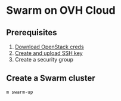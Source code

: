 # Swarm on OVH Cloud

## Prerequisites

1. [Download OpenStack creds](creds)
2. [Create and upload SSH key](ssh)
3. Create a security group

## Create a Swarm cluster

	m swarm-up